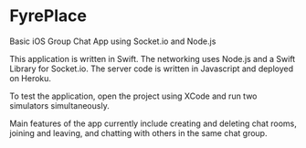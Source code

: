 # FyrePlace
Basic iOS Group Chat App using Socket.io and Node.js

This application is written in Swift. The networking uses Node.js and a Swift Library for Socket.io. The server code is written in Javascript and deployed on Heroku. 

To test the application, open the project using XCode and run two simulators simultaneously. 

Main features of the app currently include creating and deleting chat rooms, joining and leaving, and chatting with others in the same chat group. 

